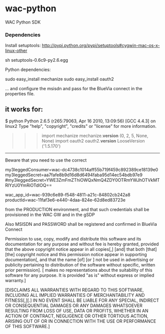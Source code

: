 wac-python
==========

WAC Python SDK

### Dependencies


Install setuptools: http://pypi.python.org/pypi/setuptools#cygwin-mac-os-x-linux-other

sh setuptools-0.6c9-py2.6.egg 

Python dependencies:

sudo easy_install mechanize
sudo easy_install oauth2


... and configure the msisdn and pass for the BlueVia connect in the properties file.

it works for:
-----------
$ python
Python 2.6.5 (r265:79063, Apr 16 2010, 13:09:56) 
[GCC 4.4.3] on linux2
Type "help", "copyright", "credits" or "license" for more information.
>>> import mechanize
>>> mechanize.__version__
(0, 2, 5, None, None)
>>> import oauth2
>>> oauth2.__version__
LooseVersion ('1.5.170')
>>> 
----------

Beware that you need to use the correct 

my3leggedConsumer=wac-dc4738c1014aff55b719f459c892389ce18139e0
my3leggedSecret=aa7fafe8b9d16d8d6494faba95d14ec54bdb97e9
#my3leggedSecret=YWE3ZmFmZThiOWQxNmQ4ZDY0OTRmYWJhOTVkMTRlYzU0YmRiOTdlOQ==

wac_app_id=wac-939c6e89-f548-4811-a21c-84802cb242a8
productId=wac-11faf3e6-e440-4daa-824e-62d8ed83723e

from the PRODUCTION environment, and that such credentials shall be provisioned in the WAC GW and in the gSDP

Also MSISDN and PASSWORD shall be registered and confirmed in BlueVia Connect


Permission to use, copy, modify and distribute this software and its documentation for any purpose and without fee is hereby granted, provided that the above copyright notice appear in all copies[,] [and] that both [that] [the] copyright notice and this permission notice appear in supporting documentation[, and that the name [of] <copyright holder> [or <related entities>] not be used in advertising or publicity pertaining to distribution of the software without specific, written prior permission]. [<copyright holder> makes no representations about the suitability of this software for any purpose. It is provided "as is" without express or implied warranty.]

[DISCLAIMS ALL WARRANTIES WITH REGARD TO THIS SOFTWARE, INCLUDING ALL IMPLIED WARRANTIES OF MERCHANTABILITY AND FITNESS[,][.] IN NO EVENT SHALL <copyright holder> BE LIABLE FOR ANY SPECIAL, INDIRECT OR CONSEQUENTIAL DAMAGES OR ANY DAMAGES WHATSOEVER RESULTING FROM LOSS OF USE, DATA OR PROFITS, WHETHER IN AN ACTION OF CONTRACT, NEGLIGENCE OR OTHER TORTIOUS ACTION, ARISING OUT OF OR IN CONNECTION WITH THE USE OR PERFORMANCE OF THIS SOFTWARE.]

